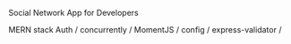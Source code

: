 Social Network App for Developers

MERN stack
Auth / concurrently / MomentJS / config / express-validator / 